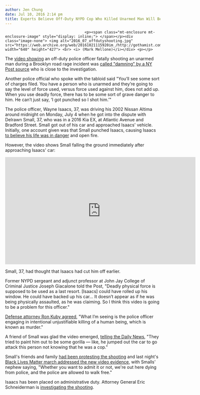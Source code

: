 ```yaml
---
author: Jen Chung
date: Jul 10, 2016 2:14 pm
title: Experts Believe Off-Duty NYPD Cop Who Killed Unarmed Man Will Be Charged
---
```


	
										<p><span class="mt-enclosure mt-enclosure-image" style="display: inline;"> </span></p><div class="image-none"> <img alt="2016_07_offdutyshooting.jpg" src="https://web.archive.org/web/20161021115920im_/http://gothamist.com/attachments/jen/2016_07_offdutyshooting.jpg" width="640" height="427"> <br> <i> (Mark Mellone)</i></div> <p></p>

<p>The <a href="https://web.archive.org/web/20161021115920/http://gothamist.com/2016/07/09/video_shows_off-duty_cop_shooting_u.php">video showing</a> an off-duty police officer fatally shooting an unarmed man during a Brooklyn road rage incident was <a href="https://web.archive.org/web/20161021115920/http://nypost.com/2016/07/09/cop-in-damning-video-likely-to-face-charges-for-road-rage-slay/">called &quot;damning&quot; by a NY Post source</a> who is close to the investigation. </p>

<p>Another police official who spoke with the tabloid said &quot;You&#x2019;ll see some sort of charges filed. You have a person who is unarmed and they&#x2019;re going to say the level of force used, versus force used against him, does not add up. When you use deadly force, there has to be some sort of grave danger to him. He can&#x2019;t just say, &#x2018;I got punched so I shot him.&#x2019;&quot; </p>

<p>The police officer, Wayne Isaacs, 37, was driving his 2002 Nissan Altima around midnight on Monday, July 4 when he got into the dispute with Delrawn Small, 37, who was in a 2016 Kia EX, at Atlantic Avenue and Bradford Street. Small got out of his car and approached Isaacs&apos; vehicle. Initially, one account given was that Small punched Isaacs, causing Isaacs <a href="https://web.archive.org/web/20161021115920/https://www.dnainfo.com/new-york/20160708/east-new-york/nypd-officer-thought-motorist-he-killed-was-trying-carjack-him-sources">to believe his life was in danger</a> and open fire.</p>

<p>However, the video shows Small falling the ground immediately after approaching Isaacs&apos; car:</p>

<center><iframe height="348" width="618" allowfullscreen frameborder="0" src="https://web.archive.org/web/20161021115920if_/https://players.brightcove.net/4137224153001/b0a6c8ff-7a44-480a-b37c-d71088ce68fb_default/index.html?videoId=5028231413001"></iframe></center>

<p>Small, 37, had thought that Isaacs had cut him off earlier.</p>

<p>Former NYPD sergeant and adjunct professor at John Jay College of Criminal Justice Joseph Giacalone told the Post, &quot;Deadly physical force is supposed to be used as a last resort. [Isaacs] could have rolled up his window. He could have backed up his car... It doesn&#x2019;t appear as if he was being physically assaulted, as he was claiming. So I think this video is going to be a problem for this officer.&quot;</p>

<p><a href="https://web.archive.org/web/20161021115920/http://nypost.com/2016/07/09/cop-in-damning-video-likely-to-face-charges-for-road-rage-slay/">Defense attorney Ron Kuby agreed</a>, &quot;What I&#x2019;m seeing is the police officer engaging in intentional unjustifiable killing of a human being, which is known as murder.&quot;</p>

<p>A friend of Small was glad the video emerged, <a href="https://web.archive.org/web/20161021115920/http://www.nydailynews.com/new-york/nyc-crime/ag-probes-video-victim-delrawn-small-punching-off-duty-cop-article-1.2704876">telling the Daily News</a>, &quot;They tried to paint him out to be some gorilla &#x2014; like, he jumped out the car to go attack this person not knowing that he was a cop.&quot;</p>

<p>Small&apos;s friends and family <a href="https://web.archive.org/web/20161021115920/http://gothamist.com/2016/07/07/delrawn_small_vigil.php#photo-9">had been protesting the shooting</a> and last night&apos;s <a href="https://web.archive.org/web/20161021115920/http://gothamist.com/2016/07/10/delrawn_small_protest_march.php#photo-1">Black Lives Matter march addressed the new video evidence</a>, with Smalls&apos; nephew saying, &quot;Whether you want to admit it or not, we&apos;re out here dying from police, and the police are allowed to walk free.&quot;</p>

<p>Isaacs has been placed on administrative duty. Attorney General Eric Schneiderman is <a href="https://web.archive.org/web/20161021115920/http://gothamist.com/2016/07/05/road_rage_shooting_nypd.php">investigating the shooting</a>. <br>
</p>					
										
									
				